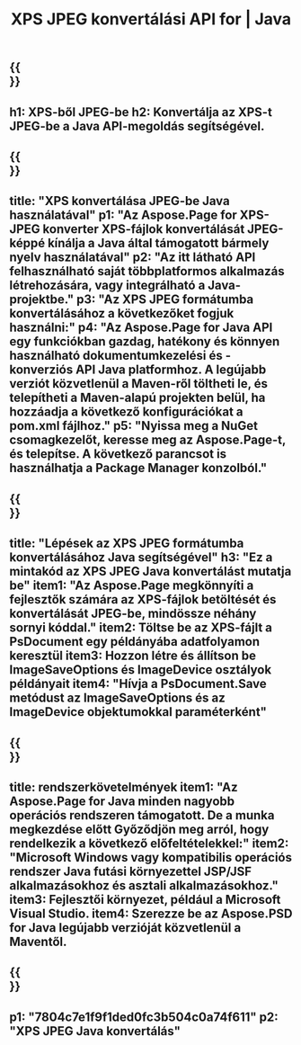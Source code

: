 ﻿---
translation: true
template: /_templates/_conversion-child-java.md
title: XPS JPEG konvertálási API for | Java
url: /java/conversion/xps-to-jpeg/
description: Java konverziós kód minta XPS formátumhoz JPEG fájllá. Ezzel a példakóddal konvertálhat XPS-t JPEG formátumba bármely webes vagy asztali Java alapú alkalmazáson belül.
informat: XPS
outformat: JPEG
otherformats: EPS PS
---

{{<section banner>}}
---
h1: XPS-ből JPEG-be
h2: Konvertálja az XPS-t JPEG-be a Java API-megoldás segítségével.
---

{{<section overview>}}
---
title: "XPS konvertálása JPEG-be Java használatával"
p1: "Az Aspose.Page for XPS-JPEG konverter XPS-fájlok konvertálását JPEG-képpé kínálja a Java által támogatott bármely nyelv használatával"
p2: "Az itt látható API felhasználható saját többplatformos alkalmazás létrehozására, vagy integrálható a Java-projektbe."
p3: "Az XPS JPEG formátumba konvertálásához a következőket fogjuk használni:"
p4: "Az Aspose.Page for Java API egy funkciókban gazdag, hatékony és könnyen használható dokumentumkezelési és -konverziós API Java platformhoz. A legújabb verziót közvetlenül a Maven-ről töltheti le, és telepítheti a Maven-alapú projekten belül, ha hozzáadja a következő konfigurációkat a pom.xml fájlhoz."
p5: "Nyissa meg a NuGet csomagkezelőt, keresse meg az Aspose.Page-t, és telepítse. A következő parancsot is használhatja a Package Manager konzolból."
---

{{<section feature1>}}
---
title: "Lépések az XPS JPEG formátumba konvertálásához Java segítségével"
h3: "Ez a mintakód az XPS JPEG Java konvertálást mutatja be"
item1: "Az Aspose.Page megkönnyíti a fejlesztők számára az XPS-fájlok betöltését és konvertálását JPEG-be, mindössze néhány sornyi kóddal."
item2: Töltse be az XPS-fájlt a PsDocument egy példányába adatfolyamon keresztül
item3: Hozzon létre és állítson be ImageSaveOptions és ImageDevice osztályok példányait
item4: "Hívja a PsDocument.Save metódust az ImageSaveOptions és az ImageDevice objektumokkal paraméterként"
---

{{<section feature2>}}
---
title: rendszerkövetelmények
item1: "Az Aspose.Page for Java minden nagyobb operációs rendszeren támogatott. De a munka megkezdése előtt Győződjön meg arról, hogy rendelkezik a következő előfeltételekkel:"
item2: "Microsoft Windows vagy kompatibilis operációs rendszer Java futási környezettel JSP/JSF alkalmazásokhoz és asztali alkalmazásokhoz."
item3: Fejlesztői környezet, például a Microsoft Visual Studio.
item4: Szerezze be az Aspose.PSD for Java legújabb verzióját közvetlenül a Maventől.
---

{{<section gist>}}
---
p1: "7804c7e1f9f1ded0fc3b504c0a74f611"
p2: "XPS JPEG Java konvertálás"
---

